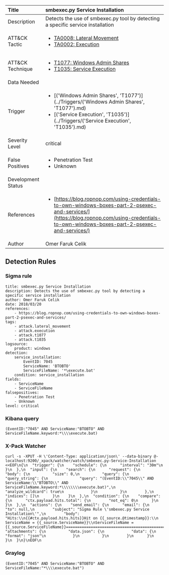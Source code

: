 | Title                | smbexec.py Service Installation                                                                                                                                                 |
|:---------------------|:------------------------------------------------------------------------------------------------------------------------------------------------------------|
| Description          | Detects the use of smbexec.py tool by detecting a specific service installation                                                                                                                                           |
| ATT&amp;CK Tactic    | <ul><li>[TA0008: Lateral Movement](https://attack.mitre.org/tactics/TA0008)</li><li>[TA0002: Execution](https://attack.mitre.org/tactics/TA0002)</li></ul>  |
| ATT&amp;CK Technique | <ul><li>[T1077: Windows Admin Shares](https://attack.mitre.org/tactics/T1077)</li><li>[T1035: Service Execution](https://attack.mitre.org/tactics/T1035)</li></ul>                             |
| Data Needed          | <ul></ul>                                                         |
| Trigger              | <ul><li>[('Windows Admin Shares', 'T1077')](../Triggers/('Windows Admin Shares', 'T1077').md)</li><li>[('Service Execution', 'T1035')](../Triggers/('Service Execution', 'T1035').md)</li></ul>  |
| Severity Level       | critical                                                                                                                                                 |
| False Positives      | <ul><li>Penetration Test</li><li>Unknown</li></ul>                                                                  |
| Development Status   |                                                                                                                                                 |
| References           | <ul><li>[https://blog.ropnop.com/using-credentials-to-own-windows-boxes-part-2-psexec-and-services/](https://blog.ropnop.com/using-credentials-to-own-windows-boxes-part-2-psexec-and-services/)</li></ul>                                                          |
| Author               | Omer Faruk Celik                                                                                                                                                |


## Detection Rules

### Sigma rule

```
title: smbexec.py Service Installation
description: Detects the use of smbexec.py tool by detecting a specific service installation
author: Omer Faruk Celik
date: 2018/03/20
references:
    - https://blog.ropnop.com/using-credentials-to-own-windows-boxes-part-2-psexec-and-services/
tags:
    - attack.lateral_movement
    - attack.execution
    - attack.t1077
    - attack.t1035
logsource:
    product: windows
detection:
    service_installation:
        EventID: 7045
        ServiceName: 'BTOBTO'
        ServiceFileName: '*\execute.bat'
    condition: service_installation
fields:
    - ServiceName
    - ServiceFileName
falsepositives:
    - Penetration Test
    - Unknown
level: critical
```





### Kibana query

```
(EventID:"7045" AND ServiceName:"BTOBTO" AND ServiceFileName.keyword:*\\\\execute.bat)
```





### X-Pack Watcher

```
curl -s -XPUT -H \'Content-Type: application/json\' --data-binary @- localhost:9200/_xpack/watcher/watch/smbexec.py-Service-Installation <<EOF\n{\n  "trigger": {\n    "schedule": {\n      "interval": "30m"\n    }\n  },\n  "input": {\n    "search": {\n      "request": {\n        "body": {\n          "size": 0,\n          "query": {\n            "query_string": {\n              "query": "(EventID:\\"7045\\" AND ServiceName:\\"BTOBTO\\" AND ServiceFileName.keyword:*\\\\\\\\execute.bat)",\n              "analyze_wildcard": true\n            }\n          }\n        },\n        "indices": []\n      }\n    }\n  },\n  "condition": {\n    "compare": {\n      "ctx.payload.hits.total": {\n        "not_eq": 0\n      }\n    }\n  },\n  "actions": {\n    "send_email": {\n      "email": {\n        "to": null,\n        "subject": "Sigma Rule \'smbexec.py Service Installation\'",\n        "body": "Hits:\\n{{#ctx.payload.hits.hits}}Hit on {{_source.@timestamp}}:\\n    ServiceName = {{_source.ServiceName}}\\nServiceFileName = {{_source.ServiceFileName}}================================================================================\\n{{/ctx.payload.hits.hits}}",\n        "attachments": {\n          "data.json": {\n            "data": {\n              "format": "json"\n            }\n          }\n        }\n      }\n    }\n  }\n}\nEOF\n
```





### Graylog

```
(EventID:"7045" AND ServiceName:"BTOBTO" AND ServiceFileName:"*\\\\execute.bat")
```

